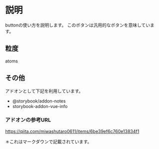 # 説明
buttonの使い方を説明します。
このボタンは汎用的なボタンを意味しています。

## 粒度
atoms

## その他
アドオンとして下記を利用しています。
  - @storybook/addon-notes
  - storybook-addon-vue-info

### アドオンの参考URL
https://qiita.com/miwashutaro0611/items/6be39ef6c760e13834f1


＊これはマークダウンで記載されています。

